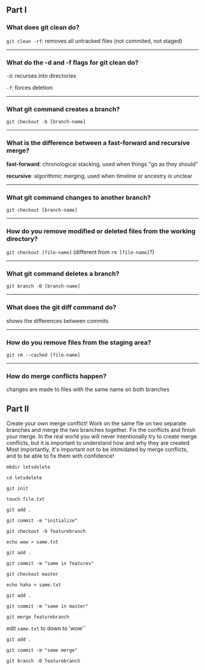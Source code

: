 ## Part I

### What does git clean do?
`git clean -rf`: removes all untracked files (not commited, not staged)

---
### What do the -d and -f flags for git clean do?
`-d`: recurses into directories

`-f`: forces deletion

---
### What git command creates a branch?
`git checkout -b [branch-name]`

---
### What is the difference between a fast-forward and recursive merge?
**fast-forward**: chronological stacking, used when things "go as they should"

**recursive**: algorithmic merging, used when timeline or ancestry is unclear

---
### What git command changes to another branch?
`git checkout [branch-name]`

---
### How do you remove modified or deleted files from the working directory?
`git checkout [file-name]` (different from `rm [file-name]`?)

---
### What git command deletes a branch?
`git branch -D [branch-name]`

---
### What does the git diff command do?
shows the differences between commits

---
### How do you remove files from the staging area?
`git rm --cached [file-name]`

---
### How do merge conflicts happen?
changes are made to files with the same name on both branches

## Part II

Create your own merge conflict! Work on the same file on two separate branches and merge the two branches together. Fix the conflicts and finish your merge. In the real world you will never intentionally try to create merge conflicts, but it is important to understand how and why they are created. Most importantly, it's important not to be intimidated by merge conflicts, and to be able to fix them with confidence!

`mkdir letsdelete`

`cd letsdelete`

`git init`

`touch file.txt`

`git add .`

`git commit -m "initialize"`

`git checkout -b featurebranch`

`echo wow > same.txt`

`git add .`

`git commit -m "same in features"`

`git checkout master`

`echo haha > same.txt`

`git add .`

`git commit -m "same in master"`

`git merge featurebranch`

edit `same.txt` to down to 'wow'`

`git add .`

`git commit -m "same merge"`

`git branch -D featurebranch`